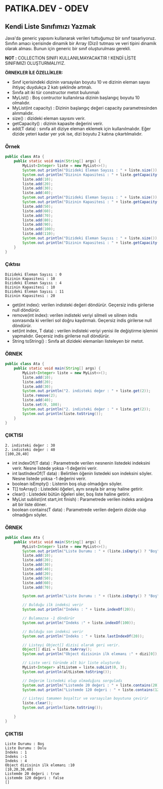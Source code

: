 # PATIKA.DEV - ODEV

## Kendi Liste Sınıfımızı Yazmak

Java'da generic yapısını kullanarak verileri tuttuğumuz bir sınıf tasarlıyoruz.
Sınıfın amacı içerisinde dinamik bir Array (Dizi) tutması ve veri tipini dinamik olarak alması. Bunun için generic bir sınıf oluşturulması gerekli.

**NOT :** COLLECTION SINIFI KULLANILMAYACAKTIR ! KENDİ LİSTE SINIFIMIZI OLUŞTURMALIYIZ.

**ÖRNEKLER İLE ÖZELLİKLER:**

* Sınıf içerisindeki dizinin varsayılan boyutu 10 ve dizinin eleman sayısı ihtiyaç duydukça 2 katı şeklinde artmalı.
* Sınıfa ait iki tür constructor metot bulunmalı
* MyList() : Boş contructor kullanılırsa dizinin başlangıç boyutu 10 olmalıdır.
* MyList(int capacity) : Dizinin başlangıç değeri capacity parametresinden alınmalıdır.
* size() : dizideki eleman sayısını verir.
* getCapacity() : dizinin kapasite değerini verir.
* add(T data) : sınıfa ait diziye eleman eklemek için kullanılmalıdır. Eğer dizide yeteri kadar yer yok ise, dizi boyutu 2 katına çıkartılmalıdır.

### Örnek

```java
public class Ata {
    public static void main(String[] args) {
        MyList<Integer> liste = new MyList<>();
        System.out.println("Dizideki Eleman Sayısı : " + liste.size());
        System.out.println("Dizinin Kapasitesi : " + liste.getCapacity());
        liste.add(10);
        liste.add(20);
        liste.add(30);
        liste.add(40);
        System.out.println("Dizideki Eleman Sayısı : " + liste.size());
        System.out.println("Dizinin Kapasitesi : " + liste.getCapacity());
        liste.add(50);
        liste.add(60);
        liste.add(70);
        liste.add(80);
        liste.add(90);
        liste.add(100);
        liste.add(110);
        System.out.println("Dizideki Eleman Sayısı : " + liste.size());
        System.out.println("Dizinin Kapasitesi : " + liste.getCapacity());
    }
}
```

### Çıktısı
```
Dizideki Eleman Sayısı : 0
Dizinin Kapasitesi : 10
Dizideki Eleman Sayısı : 4
Dizinin Kapasitesi : 10
Dizideki Eleman Sayısı : 11
Dizinin Kapasitesi : 20
```

* get(int index): verilen indisteki değeri döndürür. Geçersiz indis girilerse null döndürür.
* remove(int index): verilen indisteki veriyi silmeli ve silinen indis sonrasında ki verileri sol doğru kaydırmalı. Geçersiz indis girilerse null döndürür.
* set(int index, T data) : verilen indisteki veriyi yenisi ile değiştirme işlemini yapmalıdır. Geçersiz indis girilerse null döndürür.
* String toString() : Sınıfa ait dizideki elemanları listeleyen bir metot.

### ÖRNEK
```java
public class Ata {
    public static void main(String[] args) {
        MyList<Integer> liste = new MyList<>();
        liste.add(10);
        liste.add(20);
        liste.add(30);
        System.out.println("2. indisteki değer : " + liste.get(2));
        liste.remove(2);
        liste.add(40);
        liste.set(0, 100);
        System.out.println("2. indisteki değer : " + liste.get(2));
        System.out.println(liste.toString());
    }
}
```

### ÇIKTISI
```
2. indisteki değer : 30
2. indisteki değer : 40
[100,20,40]
```

* int indexOf(T data) : Parametrede verilen nesnenin listedeki indeksini verir. Nesne listede yoksa -1 değerini verir.
* int lastIndexOf(T data) : Belirtilen öğenin listedeki son indeksini söyler. Nesne listede yoksa -1 değerini verir.
* boolean isEmpty() : Listenin boş olup olmadığını söyler.
* T[] toArray() : Listedeki öğeleri, aynı sırayla bir array haline getirir.
* clear() : Listedeki bütün öğeleri siler, boş liste haline getirir.
* MyList<T> sublist(int start,int finish) : Parametrede verilen indeks aralığına ait bir liste döner.
* boolean contains(T data) : Parametrede verilen değerin dizide olup olmadığını söyler.


### ÖRNEK
```java
public class Ata {
    public static void main(String[] args) {
        MyList<Integer> liste = new MyList<>();
        System.out.println("Liste Durumu : " + (liste.isEmpty() ? "Boş" : "Dolu"));
        liste.add(10);
        liste.add(20);
        liste.add(30);
        liste.add(40);
        liste.add(20);
        liste.add(50);
        liste.add(60);
        liste.add(70);

        System.out.println("Liste Durumu : " + (liste.isEmpty() ? "Boş" : "Dolu"));

        // Bulduğu ilk indeksi verir
        System.out.println("Indeks : " + liste.indexOf(20));

        // Bulamazsa -1 döndürür
        System.out.println("Indeks :" + liste.indexOf(100));

        // Bulduğu son indeksi verir
        System.out.println("Indeks : " + liste.lastIndexOf(20));

        // Listeyi Object[] dizisi olarak geri verir.
        Object[] dizi = liste.toArray();
        System.out.println("Object dizisinin ilk elemanı :" + dizi[0]);

        // Liste veri türünde alt bir liste oluşturdu
        MyList<Integer> altListem = liste.subList(0, 3);
        System.out.println(altListem.toString());

        // Değerim listedeki olup olmadığını sorguladı
        System.out.println("Listemde 20 değeri : " + liste.contains(20));
        System.out.println("Listemde 120 değeri : " + liste.contains(120));

        // Listeyi tamamen boşaltır ve varsayılan boyutuna çevirir
        liste.clear();
        System.out.println(liste.toString());
        
    }
}
```

### ÇIKTISI
```
Liste Durumu : Boş
Liste Durumu : Dolu
Indeks : 1
Indeks :-1
Indeks : 4
Object dizisinin ilk elemanı :10
[10,20,30,40]
Listemde 20 değeri : true
Listemde 120 değeri : false
[]

```

